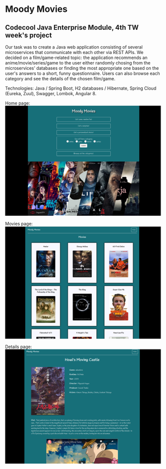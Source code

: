 # Moody Movies
## Codecool Java Enterprise Module, 4th TW week's project

Our task was to create a Java web application consisting of several microservices that communicate with each other via REST APIs. We decided on a film/game-related topic: the application recommends an anime/movie/series/game to the user either randomly chosing from the microservices' databases or finding the most appropriate one based on the user's answers to a short, funny questionnaire. Users can also browse each category and see the details of the chosen film/game.

Technologies: Java / Spring Boot, H2 databases / Hibernate, Spring Cloud (Eureka, Zuul), Swagger, Lombok, Angular 8.

Home page:
![Moody Movies home page](moodymovies1.png)

Movies page:
![Moody Movies movies page](moodymovies2.png)

Details page:
![Moody Movies details page](moodymovies3.png)
